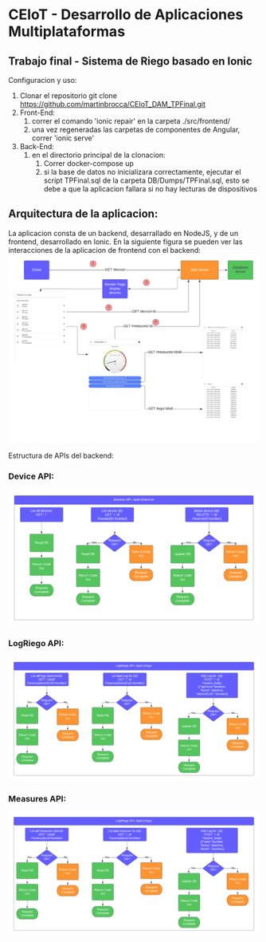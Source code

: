 # CEIoT - Desarrollo de Aplicaciones Multiplataformas

## Trabajo final - Sistema de Riego basado en Ionic 

Configuracion y uso:

1) Clonar el repositorio
    git clone https://github.com/martinbrocca/CEIoT_DAM_TPFinal.git
2) Front-End:
   1) correr el comando 'ionic repair' en la carpeta ./src/frontend/
   2) una vez regeneradas las carpetas de componentes de Angular, correr 'ionic serve'
3) Back-End:
   1) en el directorio principal de la clonacion:
      1) Correr docker-compose up
      2) si la base de datos no inicializara correctamente, ejecutar el script TPFinal.sql de la carpeta DB/Dumps/TPFinal.sql, esto se debe a que la aplicacion fallara si no hay lecturas de dispositivos

## Arquitectura de la aplicacion:

La aplicacion consta de un backend, desarrallado en NodeJS, y de un frontend, desarrollado en Ionic.
En la siguiente figura se pueden ver las interacciones de la aplicacion de frontend con el backend:
![architecture](doc/architecture.png)

Estructura de APIs del backend:

### Device API:
![deviceAPI](doc/DeviceAPI.png)

### LogRiego API:
![LogRiegoAPI](doc/LogRiegoApi.png)

### Measures API:
![MeasuresAPI](doc/MeasuresAPI.png)